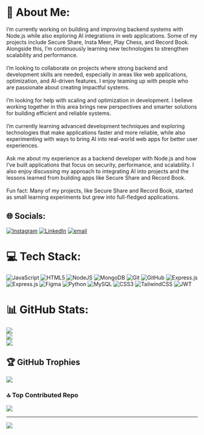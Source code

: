 # 💫 About Me:
I’m currently working on building and improving backend systems with Node.js while also exploring AI integrations in web applications. Some of my projects include Secure Share, Insta Meer, Play Chess, and Record Book. Alongside this, I’m continuously learning new technologies to strengthen scalability and performance.<br><br>I’m looking to collaborate on projects where strong backend and development skills are needed, especially in areas like web applications, optimization, and AI-driven features. I enjoy teaming up with people who are passionate about creating impactful systems.<br><br>I’m looking for help with scaling and optimization in development. I believe working together in this area brings new perspectives and smarter solutions for building efficient and reliable systems.<br><br>I’m currently learning advanced development techniques and exploring technologies that make applications faster and more reliable, while also experimenting with ways to bring AI into real-world web apps for better user experiences.<br><br>Ask me about my experience as a backend developer with Node.js and how I’ve built applications that focus on security, performance, and scalability. I also enjoy discussing my approach to integrating AI into projects and the lessons learned from building apps like Secure Share and Record Book.<br><br>Fun fact: Many of my projects, like Secure Share and Record Book, started as small learning experiments but grew into full-fledged applications.


## 🌐 Socials:
[![Instagram](https://img.shields.io/badge/Instagram-%23E4405F.svg?logo=Instagram&logoColor=white)](https://instagram.com/yash_kumarjain) [![LinkedIn](https://img.shields.io/badge/LinkedIn-%230077B5.svg?logo=linkedin&logoColor=white)](https://linkedin.com/in/yash-kumar-jain-1b7255313) [![email](https://img.shields.io/badge/Email-D14836?logo=gmail&logoColor=white)](mailto:yashkumarjain64@gmail.com) 

# 💻 Tech Stack:
![JavaScript](https://img.shields.io/badge/javascript-%23323330.svg?style=for-the-badge&logo=javascript&logoColor=%23F7DF1E) ![HTML5](https://img.shields.io/badge/html5-%23E34F26.svg?style=for-the-badge&logo=html5&logoColor=white) ![NodeJS](https://img.shields.io/badge/node.js-6DA55F?style=for-the-badge&logo=node.js&logoColor=white) ![MongoDB](https://img.shields.io/badge/MongoDB-%234ea94b.svg?style=for-the-badge&logo=mongodb&logoColor=white) ![Git](https://img.shields.io/badge/git-%23F05033.svg?style=for-the-badge&logo=git&logoColor=white) ![GitHub](https://img.shields.io/badge/github-%23121011.svg?style=for-the-badge&logo=github&logoColor=white) ![Express.js](https://img.shields.io/badge/express.js-%23404d59.svg?style=for-the-badge&logo=express&logoColor=%2361DAFB) ![Express.js](https://img.shields.io/badge/express.js-%23404d59.svg?style=for-the-badge&logo=express&logoColor=%2361DAFB) ![Figma](https://img.shields.io/badge/figma-%23F24E1E.svg?style=for-the-badge&logo=figma&logoColor=white) ![Python](https://img.shields.io/badge/python-3670A0?style=for-the-badge&logo=python&logoColor=ffdd54) ![MySQL](https://img.shields.io/badge/mysql-4479A1.svg?style=for-the-badge&logo=mysql&logoColor=white) ![CSS3](https://img.shields.io/badge/css3-%231572B6.svg?style=for-the-badge&logo=css3&logoColor=white) ![TailwindCSS](https://img.shields.io/badge/tailwindcss-%2338B2AC.svg?style=for-the-badge&logo=tailwind-css&logoColor=white) ![JWT](https://img.shields.io/badge/JWT-black?style=for-the-badge&logo=JSON%20web%20tokens)
# 📊 GitHub Stats:
![](https://github-readme-stats.vercel.app/api?username=Yash-kumar-jain&theme=dark&hide_border=false&include_all_commits=true&count_private=true)<br/>
![](https://nirzak-streak-stats.vercel.app/?user=Yash-kumar-jain&theme=dark&hide_border=false)<br/>
![](https://github-readme-stats.vercel.app/api/top-langs/?username=Yash-kumar-jain&theme=dark&hide_border=false&include_all_commits=true&count_private=true&layout=compact)

## 🏆 GitHub Trophies
![](https://github-profile-trophy.vercel.app/?username=Yash-kumar-jain&theme=radical&no-frame=false&no-bg=false&margin-w=4)

### 🔝 Top Contributed Repo
![](https://github-contributor-stats.vercel.app/api?username=Yash-kumar-jain&limit=5&theme=vision-friendly-dark&combine_all_yearly_contributions=true)

---
[![](https://visitcount.itsvg.in/api?id=Yash-kumar-jain&icon=3&color=0)](https://visitcount.itsvg.in)

<!-- Proudly created with GPRM ( https://gprm.itsvg.in ) -->
